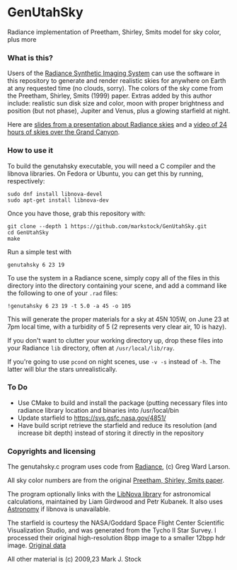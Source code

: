 # GenUtahSky
Radiance implementation of Preetham, Shirley, Smits model for sky color, plus more

### What is this?

Users of the [Radiance Synthetic Imaging System](http://radsite.lbl.gov/radiance/) can use the software in this repository to generate and render realistic skies for anywhere on Earth at any requested time (no clouds, sorry). The colors of the sky come from the Preetham, Shirley, Smits (1999) paper. Extras added by this author include: realistic sun disk size and color, moon with proper brightness and position (but not phase), Jupiter and Venus, plus a glowing starfield at night.

Here are [slides from a presentation about Radiance skies](http://markjstock.org/radiance/radiance_harvard_09_stock.pdf) and a [video of 24 hours of skies over the Grand Canyon](https://www.youtube.com/watch?v=BJWviVcu_Qo).

### How to use it

To build the genutahsky executable, you will need a C compiler and the libnova libraries. On Fedora or Ubuntu, you can get this by running, respectively:

    sudo dnf install libnova-devel
    sudo apt-get install libnova-dev

Once you have those, grab this repository with:

    git clone --depth 1 https://github.com/markstock/GenUtahSky.git
    cd GenUtahSky
    make

Run a simple test with

    genutahsky 6 23 19

To use the system in a Radiance scene, simply copy all of the files in this directory into the directory containing your scene, and add a command like the following to one of your `.rad` files:

    !genutahsky 6 23 19 -t 5.0 -a 45 -o 105

This will generate the proper materials for a sky at 45N 105W, on June 23 at 7pm local time, with a turbidity of 5 (2 represents very clear air, 10 is hazy).

If you don't want to clutter your working directory up, drop these files into your Radiance `lib` directory, often at `/usr/local/lib/ray`.

If you're going to use `pcond` on night scenes, use `-v -s` instead of `-h`. The latter will blur the stars unrealistically.

### To Do

* Use CMake to build and install the package (putting necessary files into radiance library location and binaries into /usr/local/bin
* Update starfield to https://svs.gsfc.nasa.gov/4851/
* Have build script retrieve the starfield and reduce its resolution (and increase bit depth) instead of storing it directly in the repository

### Copyrights and licensing

The genutahsky.c program uses code from [Radiance](http://radsite.lbl.gov/radiance/), (c) Greg Ward Larson.

All sky color numbers are from the original [Preetham, Shirley, Smits paper](http://www.cs.utah.edu/~shirley/papers/sunsky/sunsky.pdf).

The program optionally links with the [LibNova library](http://libnova.sourceforge.net/) for astronomical calculations, maintained by Liam Girdwood and Petr Kubanek. It also uses [Astronomy](https://github.com/cosinekitty/astronomy) if libnova is unavailable.

The starfield is courtesy the NASA/Goddard Space Flight Center Scientific Visualization Studio, and was generated from the Tycho II Star Survey. I processed their original high-resolution 8bpp image to a smaller 12bpp hdr image. [Original data](http://svs.gsfc.nasa.gov/cgi-bin/details.cgi?aid=3572)

All other material is (c) 2009,23 Mark J. Stock

